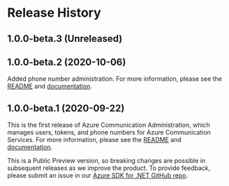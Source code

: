 # Release History

## 1.0.0-beta.3 (Unreleased)


## 1.0.0-beta.2 (2020-10-06)
Added phone number administration. For more information, please see the [README][read_me] and [documentation][documentation].

## 1.0.0-beta.1 (2020-09-22)
This is the first release of Azure Communication Administration, which manages users, tokens, and phone numbers for Azure Communication Services. For more information, please see the [README][read_me] and [documentation][documentation].

This is a Public Preview version, so breaking changes are possible in subsequent releases as we improve the product. To provide feedback, please submit an issue in our [Azure SDK for .NET GitHub repo](https://github.com/Azure/azure-sdk-for-net/issues).

<!-- LINKS -->
[read_me]: https://github.com/Azure/azure-sdk-for-net/blob/master/sdk/communication/Azure.Communication.Administration/README.md
[documentation]: https://docs.microsoft.com/azure/communication-services/quickstarts/access-tokens?pivots=programming-language-csharp

